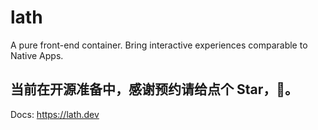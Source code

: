 # lath
A pure front-end container. Bring interactive experiences comparable to Native Apps.


## 当前在开源准备中，感谢预约请给点个 Star，🙏。

Docs: https://lath.dev
